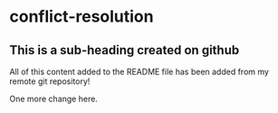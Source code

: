 # conflict-resolution

## This is a sub-heading created on github

All of this content added to the README file has been added from my remote git repository!

One more change here.
